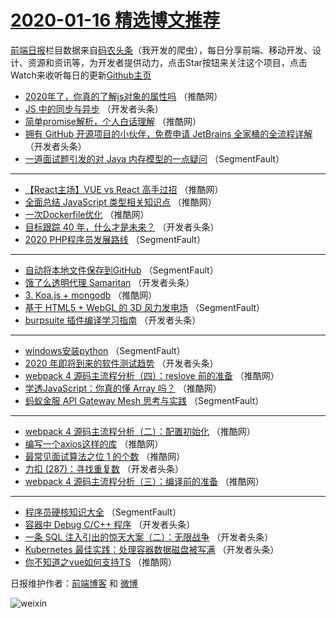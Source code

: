 # [2020-01-16 精选博文推荐](https://toutiao.qdkfweb.cn/date/2020/01/16)

[前端日报](https://qdkfweb.cn/c/news)栏目数据来自[码农头条](https://toutiao.qdkfweb.cn/)（我开发的爬虫），每日分享前端、移动开发、设计、资源和资讯等，为开发者提供动力，点击Star按钮来关注这个项目，点击Watch来收听每日的更新[Github主页](https://github.com/kujian/frontendDaily)
* [2020年了，你真的了解js对象的属性吗](https://toutiao.qdkfweb.cn/136239.html) （推酷网）
* [JS 中的同步与异步](https://toutiao.qdkfweb.cn/136205.html) （开发者头条）
* [简单promise解析，个人白话理解](https://toutiao.qdkfweb.cn/136236.html) （推酷网）
* [拥有 GitHub 开源项目的小伙伴，免费申请 JetBrains 全家桶的全流程详解](https://toutiao.qdkfweb.cn/136182.html) （开发者头条）
* [一道面试题引发的对 Java 内存模型的一点疑问](https://toutiao.qdkfweb.cn/136177.html) （SegmentFault）

***
* [【React主场】VUE vs React 高手过招](https://toutiao.qdkfweb.cn/136235.html) （推酷网）
* [全面总结 JavaScript 类型相关知识点](https://toutiao.qdkfweb.cn/136214.html) （推酷网）
* [一次Dockerfile优化](https://toutiao.qdkfweb.cn/136237.html) （推酷网）
* [目标跟踪 40 年，什么才是未来？](https://toutiao.qdkfweb.cn/136204.html) （开发者头条）
* [2020 PHP程序员发展路线](https://toutiao.qdkfweb.cn/136161.html) （SegmentFault）

***
* [自动将本地文件保存到GitHub](https://toutiao.qdkfweb.cn/136173.html) （SegmentFault）
* [饿了么透明代理 Samaritan](https://toutiao.qdkfweb.cn/136206.html) （开发者头条）
* [3. Koa.js + mongodb](https://toutiao.qdkfweb.cn/136231.html) （推酷网）
* [基于 HTML5 + WebGL 的 3D 风力发电场](https://toutiao.qdkfweb.cn/136174.html) （SegmentFault）
* [burpsuite 插件编译学习指南](https://toutiao.qdkfweb.cn/136207.html) （开发者头条）

***
* [windows安装python](https://toutiao.qdkfweb.cn/136175.html) （SegmentFault）
* [2020 年即将到来的软件测试趋势](https://toutiao.qdkfweb.cn/136208.html) （开发者头条）
* [webpack 4 源码主流程分析（四）：reslove 前的准备](https://toutiao.qdkfweb.cn/136222.html) （推酷网）
* [学透JavaScript：你真的懂 Array 吗？](https://toutiao.qdkfweb.cn/136233.html) （推酷网）
* [蚂蚁金服 API Gateway Mesh 思考与实践](https://toutiao.qdkfweb.cn/136176.html) （SegmentFault）

***
* [webpack 4 源码主流程分析（二）：配置初始化](https://toutiao.qdkfweb.cn/136223.html) （推酷网）
* [编写一个axios这样的库](https://toutiao.qdkfweb.cn/136234.html) （推酷网）
* [最常见面试算法之位 1 的个数](https://toutiao.qdkfweb.cn/136213.html) （推酷网）
* [力扣 (287)：寻找重复数](https://toutiao.qdkfweb.cn/136188.html) （开发者头条）
* [webpack 4 源码主流程分析（三）：编译前的准备](https://toutiao.qdkfweb.cn/136224.html) （推酷网）

***
* [程序员硬核知识大全](https://toutiao.qdkfweb.cn/136167.html) （SegmentFault）
* [容器中 Debug C/C++ 程序](https://toutiao.qdkfweb.cn/136200.html) （开发者头条）
* [一条 SQL 注入引出的惊天大案（二）：无限战争](https://toutiao.qdkfweb.cn/136178.html) （开发者头条）
* [Kubernetes 最佳实践：处理容器数据磁盘被写满](https://toutiao.qdkfweb.cn/136189.html) （开发者头条）
* [你不知道之vue如何支持TS](https://toutiao.qdkfweb.cn/136225.html) （推酷网）

日报维护作者：[前端博客](https://qdkfweb.cn/) 和 [微博](https://qdkfweb.cn/go/weibo)

![weixin](https://user-images.githubusercontent.com/3055447/38468989-651132ac-3b80-11e8-8e6b-15122322a9d7.png)